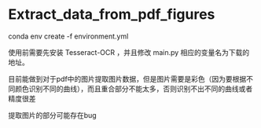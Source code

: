 # Extract_data_from_pdf_figures
conda env create -f environment.yml

使用前需要先安装 Tesseract-OCR ，并且修改 main.py 相应的变量名为下载的地址。

目前能做到对于pdf中的图片提取图片数据，但是图片需要是彩色（因为要根据不同颜色识别不同的曲线），而且重合部分不能太多，否则识别不出不同的曲线或者精度很差

提取图片的部分可能存在bug
